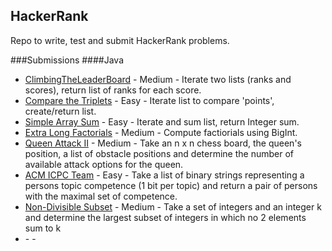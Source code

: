 ## HackerRank
Repo to write, test and submit HackerRank problems.

###Submissions
####Java
 * [ClimbingTheLeaderBoard](https://www.hackerrank.com/challenges/climbing-the-leaderboard/problem) - Medium - Iterate two lists (ranks and scores), return list of ranks for each score.  
 * [Compare the Triplets](https://www.hackerrank.com/challenges/compare-the-triplets/problem) - Easy - Iterate list to compare 'points', create/return list.
 * [Simple Array Sum](https://www.hackerrank.com/challenges/simple-array-sum/problem) - Easy - Iterate and sum list, return Integer sum.
 * [Extra Long Factorials](https://www.hackerrank.com/challenges/extra-long-factorials/problem) - Medium - Compute factiorials using BigInt.
 * [Queen Attack II](https://www.hackerrank.com/challenges/queens-attack-2/problem) - Medium - Take an n x n chess board, the queen's position, a list of obstacle positions and determine the number of available attack options for the queen. 
 * [ACM ICPC Team](https://www.hackerrank.com/challenges/acm-icpc-team/problem) - Easy - Take a list of binary strings representing a persons topic competence (1 bit per topic) and return a pair of persons with the maximal set of competence.   
 * [Non-Divisible Subset](https://www.hackerrank.com/challenges/non-divisible-subset/problem) - Medium - Take a set of integers and an integer k and determine the largest subset of integers in which no 2 elements sum to k 
 * []() -  -